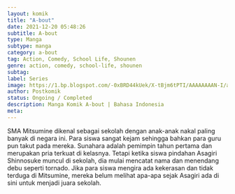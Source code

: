 ```yaml
---
layout: komik
title: "A-bout"
date: 2021-12-20 05:48:26
subtitle: A-bout
type: Manga
subtype: manga
category: a-bout
tag: Action, Comedy, School Life, Shounen
genre: action, comedy, school-life, shounen
subtag: 
label: Series
image: https://1.bp.blogspot.com/-0xBRD44kUek/X-tBjm6tPTI/AAAAAAAAN-I/aulnsi1NzdsHfmU0_7L-dGiDsYf4hngkQCLcBGAsYHQ/s72-c/a-bout-921420-m5P7lR4D.jpg
author: Postkomik
status: Ongoing / Completed
description: Manga Komik A-bout | Bahasa Indonesia
meta: 
---
```


SMA Mitsumine dikenal sebagai sekolah dengan anak-anak nakal paling banyak di negara ini. Para siswa sangat kejam sehingga bahkan para guru pun takut pada mereka. Sunahara adalah pemimpin tahun pertama dan merupakan pria terkuat di kelasnya. Tetapi ketika siswa pindahan Asagiri Shinnosuke muncul di sekolah, dia mulai mencatat nama dan menendang debu seperti tornado. Jika para siswa mengira ada kekerasan dan tidak terduga di Mitsumine, mereka belum melihat apa-apa sejak Asagiri ada di sini untuk menjadi juara sekolah.
